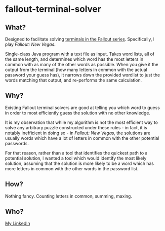 # fallout-terminal-solver

## What?

Designed to facilitate solving [terminals in the Fallout series](https://fallout.fandom.com/wiki/Hacking).
Specifically, I play *Fallout: New Vegas*.

Single-class Java program with a text file as input.
Takes word lists, all of the same length, and determines which word has the most letters in common with as many of the other words as possible.
When you give it the output from the terminal (how many letters in common with the actual password your guess has),
it narrows down the provided wordlist to just the words matching that output,
and re-performs the same calculation.

## Why?

Existing Fallout terminal solvers are good at telling you which word to guess in order to most efficiently guess the solution with no other knowledge.

It is my observation that while my algorithm is not the most efficient way to solve any arbitrary puzzle constructed under these rules - 
in fact, it is notably inefficient in doing so -
in *Fallout: New Vegas*, the solutions are usually words which have a lot of letters in common with the other potential passwords.

For that reason, rather than a tool that identifies the quickest path to a potential solution, I wanted a tool which would identify
the most likely solution, assuming that the solution is more likely to be a word which has more letters in common with the other words in the password list.

## How?

Nothing fancy. Counting letters in common, summing, maxing.

## Who?

[My LinkedIn](https://www.linkedin.com/in/david-mccourt-66537539)
